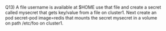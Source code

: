 Q13) A file username is available at $HOME use that file and create a secret called mysecret that gets key/value from a file on cluster1. Next create an pod secret-pod image=redis that mounts the secret mysecret in a volume on path /etc/foo on cluster1.
